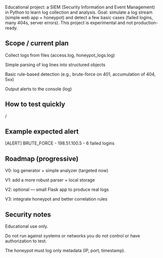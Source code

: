 Educational project: a SIEM (Security Information and Event Management) in Python to learn log collection and analysis.
Goal: simulate a log stream (simple web app + honeypot) and detect a few basic cases (failed logins, many 404s, server errors). This project is experimental and not production-ready.

## Scope / current plan

Collect logs from files (access.log, honeypot_logs.log)

Simple parsing of log lines into structured objects

Basic rule-based detection (e.g., brute-force on 401, accumulation of 404, 5xx)

Output alerts to the console (log)

## How to test quickly
  /
## Example expected alert

[ALERT] BRUTE_FORCE - 198.51.100.5 - 6 failed logins


## Roadmap (progressive)

V0: log generator + simple analyzer (targeted now)

V1: add a more robust parser + local storage

V2: optional — small Flask app to produce real logs

V3: integrate honeypot and better correlation rules

## Security notes

Educational use only.

Do not run against systems or networks you do not control or have authorization to test.

The honeypot must log only metadata (IP, port, timestamp).
